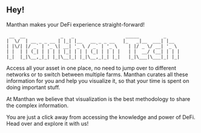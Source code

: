 ## Hey!

Manthan makes your DeFi experience straight-forward!


```
 __  __             _   _                   _____         _
|  \/  | __ _ _ __ | |_| |__   __ _ _ __   |_   _|__  ___| |__
| |\/| |/ _` | '_ \| __| '_ \ / _` | '_ \    | |/ _ \/ __| '_ \
| |  | | (_| | | | | |_| | | | (_| | | | |   | |  __/ (__| | | |
|_|  |_|\__,_|_| |_|\__|_| |_|\__,_|_| |_|   |_|\___|\___|_| |_|   
```     

Access all your asset in one place, no need to jump over to different networks or to switch between multiple farms. Manthan curates all these information for you and help you visualize it, so that your time is spent on doing important stuff.

At Manthan we believe that visualization is the best methodology to share the complex information.

You are just a click away from accessing the knowledge and power of DeFi. Head over and explore it with us!

